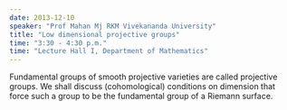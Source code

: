 ```yaml
---
date: 2013-12-10
speaker: "Prof Mahan Mj RKM Vivekananda University"
title: "Low dimensional projective groups"
time: "3:30 - 4:30 p.m." 
time: "Lecture Hall I, Department of Mathematics"
---
```

Fundamental groups of smooth projective varieties are called projective groups. We shall discuss (cohomological) conditions on dimension that force such a group to be the fundamental group of a Riemann surface.
